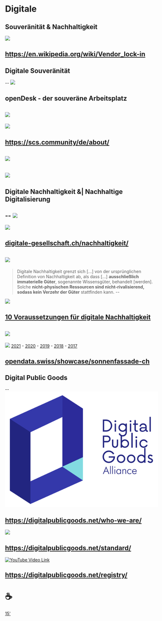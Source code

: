 # Digitale

Souveränität & Nachhaltigkeit
--
![](https://images.computerwoche.de/bdb/3283787/738x415_enlarge.jpg)

https://en.wikipedia.org/wiki/Vendor_lock-in
---
## Digitale Souveränität

--
[![](https://gitlab.opencode.de/bmi/souveraener_arbeitsplatz/info/-/raw/main/Images/openDesk_Grafik.png)](https://gitlab.opencode.de/bmi/souveraener_arbeitsplatz/info#produktvision)

openDesk - der souveräne Arbeitsplatz
--
[![](https://gitlab.opencode.de/bmi/souveraener_arbeitsplatz/info/-/raw/main/Images/openDesk_Komponenten.png)](https://gitlab.opencode.de/bmi/souveraener_arbeitsplatz/info#roadmap)
--
![](https://avatars.githubusercontent.com/u/63697494?s=200&v=4)

https://scs.community/de/about/
--
![](https://scs.community/assets/images/201001-SCS-4c-06fe1d5ce5729b4e6bc3ac5190d4dafab09f0374f8e329baeab2b092983a3ea2bc11268e0c783f58f4e991e819375bcf5c6bdc95df977bdea22d145b04f6e934.png)
--
![](https://scs.community/assets/images/Ecosys-SCS-Acatech-cc031dca3f45d6d3a84cc06ede668c31e420dd04cfb5f1a9bd53f36aa3c73eebebb8542338f6ed102ebade908ff3ab5afadfe7c87cca82bb5d1e13c215267e0d.png)
--
## Digitale Nachhaltigkeit &| Nachhaltige Digitalisierung
--
![](https://upload.wikimedia.org/wikipedia/commons/f/f4/Janus-Vatican.JPG)
--
![](https://open-co.de/2022-sitic-dina-workshop/slides/nadi-dina-01.png)

[digitale-gesellschaft.ch/nachhaltigkeit/](https://www.digitale-gesellschaft.ch/nachhaltigkeit/)
--
![](https://open-co.de/2022-sitic-dina-workshop/slides/nadi-dina-02.png)
--
> Digitale Nachhaltigkeit grenzt sich [...] von der ursprünglichen Definition von Nachhaltigkeit ab, als dass [...] **ausschließlich immaterielle Güter**, sogenannte Wissensgüter, behandelt [werden]. Solche **nicht-physischen Ressourcen sind nicht-rivalisierend, sodass kein Verzehr der Güter** stattfinden kann.
--

![](https://upload.wikimedia.org/wikipedia/commons/thumb/c/c0/Icon_Digitale_Nachhaltigkeit_Farbig.svg/400px-Icon_Digitale_Nachhaltigkeit_Farbig.svg.png)

[10 Voraussetzungen für digitale Nachhaltigkeit](https://de.wikipedia.org/wiki/Digitale_Nachhaltigkeit#Zehn_Voraussetzungen_der_digitalen_Nachhaltigkeit)
--

![](https://open-co.de/2022-sitic-dina-workshop/slides/dina-criteria.png)
--
![](https://dinacon.ch/wp-content/uploads/sites/4/2017/06/DINAcon_Logo_web-1-1.png)
[2021](https://awards.dinacon.ch/gewinner2021/) - [2020](https://awards.dinacon.ch/gewinner2020/) - [2019](https://awards.dinacon.ch/kontakt/vergangene-awards/gewinner-2019/) - [2018](https://awards.dinacon.ch/kontakt/vergangene-awards/gewinner-2018/) - [2017](https://awards.dinacon.ch/kontakt/vergangene-awards/gewinner-2017/)

[opendata.swiss](https://opendata.swiss)[/showcase/sonnenfassade-ch](https://opendata.swiss/showcase/sonnenfassade-ch)
---
## Digital Public Goods
--
![](https://github.com/DPGAlliance/.github/raw/main/profile/logo.png)

https://digitalpublicgoods.net/who-we-are/
--
![](https://s3.amazonaws.com/dpg-website/wp-content/uploads/2023/06/23195609/Screenshot-2023-06-23-at-15-55-36-DPGA-full-slide-template_June-2021.png)

https://digitalpublicgoods.net/standard/
--
[![YouTube Video Link](https://img.youtube.com/vi/041BUUM19a0/0.jpg)](https://youtu.be/041BUUM19a0?t=12)

https://digitalpublicgoods.net/registry/
---
# ☕

[15'](https://youtu.be/1gQJUjgCqrU)